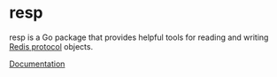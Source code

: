 resp
====

resp is a Go package that provides helpful tools for reading and writing [Redis
protocol][resp] objects.

[Documentation][docs]

[resp]: http://redis.io/topics/protocol
[docs]: http://godoc.org/github.com/stvp/resp

